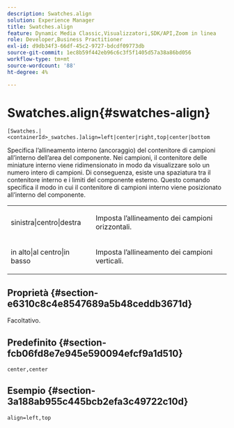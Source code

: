```yaml
---
description: Swatches.align
solution: Experience Manager
title: Swatches.align
feature: Dynamic Media Classic,Visualizzatori,SDK/API,Zoom in linea
role: Developer,Business Practitioner
exl-id: d9db34f3-66df-45c2-9727-bdcdf09773db
source-git-commit: 1ec8b59f442eb96c6c3f5f1405d57a38a86bd056
workflow-type: tm+mt
source-wordcount: '88'
ht-degree: 4%

---
```


# Swatches.align{#swatches-align}

`[Swatches.|<containerId>_swatches.]align=left|center|right,top|center|bottom`

Specifica l’allineamento interno (ancoraggio) del contenitore di campioni all’interno dell’area del componente. Nei campioni, il contenitore delle miniature interno viene ridimensionato in modo da visualizzare solo un numero intero di campioni. Di conseguenza, esiste una spaziatura tra il contenitore interno e i limiti del componente esterno. Questo comando specifica il modo in cui il contenitore di campioni interno viene posizionato all’interno del componente.

<table id="table_33CC037517964DA89EE0C005BB6B32BB"> 
 <tbody> 
  <tr> 
   <td colname="col1"> <p><span class="codeph"> sinistra|centro|destra</span> </p> </td> 
   <td colname="col2"> <p> Imposta l’allineamento dei campioni orizzontali. </p> </td> 
  </tr> 
  <tr> 
   <td colname="col1"> <p><span class="codeph"> in alto|al centro|in basso</span> </p> </td> 
   <td colname="col2"> <p> Imposta l’allineamento dei campioni verticali. </p> </td> 
  </tr> 
 </tbody> 
</table>

## Proprietà {#section-e6310c8c4e8547689a5b48ceddb3671d}

Facoltativo.

## Predefinito {#section-fcb06fd8e7e945e590094efcf9a1d510}

`center,center`

## Esempio {#section-3a188ab955c445bcb2efa3c49722c10d}

`align=left,top`
